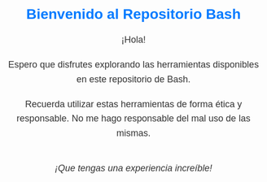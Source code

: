 <!DOCTYPE html>
<html lang="es">
<head>
    <meta charset="UTF-8">
    <meta name="viewport" content="width=device-width, initial-scale=1.0">
    <title>Bienvenido al Repositorio Bash</title>
    <style>
        body {
            font-family: Arial, sans-serif;
            text-align: center;
            padding: 50px;
        }
        h1 {
            color: #007bff;
        }
        p {
            color: #333;
            font-size: 18px;
            line-height: 1.6;
            margin-top: 20px;
        }
        footer {
            margin-top: 40px;
            font-style: italic;
            color: #888;
        }
    </style>
</head>
<body>
    <h1>Bienvenido al Repositorio Bash</h1>
    <p>¡Hola!</p>
    <p>Espero que disfrutes explorando las herramientas disponibles en este repositorio de Bash.</p>
    <p>Recuerda utilizar estas herramientas de forma ética y responsable. No me hago responsable del mal uso de las mismas.</p>
    <footer>
        <p>¡Que tengas una experiencia increíble!</p>
    </footer>
</body>
</html>
